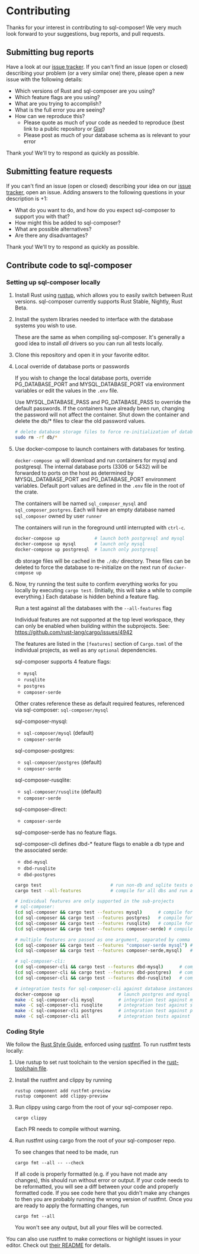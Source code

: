 # Contributing

Thanks for your interest in contributing to sql-composer! We very much look forward to
your suggestions, bug reports, and pull requests.

## Submitting bug reports

Have a look at our [issue tracker]. If you can't find an issue (open or closed)
describing your problem (or a very similar one) there, please open a new issue with
the following details:

- Which versions of Rust and sql-composer are you using?
- Which feature flags are you using?
- What are you trying to accomplish?
- What is the full error you are seeing?
- How can we reproduce this?
  - Please quote as much of your code as needed to reproduce (best link to a
    public repository or [Gist])
  - Please post as much of your database schema as is relevant to your error

[issue tracker]: https://github.com/soulstompp/sql-composer/issues
[Gist]: https://gist.github.com

Thank you! We'll try to respond as quickly as possible.


## Submitting feature requests

If you can't find an issue (open or closed) describing your idea on our [issue
tracker], open an issue. Adding answers to the following
questions in your description is +1:

- What do you want to do, and how do you expect sql-composer to support you with that?
- How might this be added to sql-composer?
- What are possible alternatives?
- Are there any disadvantages?

Thank you! We'll try to respond as quickly as possible.


## Contribute code to sql-composer

### Setting up sql-composer locally

1. Install Rust using [rustup], which allows you to easily switch between Rust
   versions. sql-composer currently supports Rust Stable, Nightly, Rust Beta.

2. Install the system libraries needed to interface with the database systems
   you wish to use.

   These are the same as when compiling sql-composer. It's generally a good idea
   to install _all_ drivers so you can run all tests locally.

3. Clone this repository and open it in your favorite editor.

4. Local override of database ports or passwords

   If you wish to change the local database ports, override PG_DATABASE_PORT
   and MYSQL_DATABASE_PORT via environment variables or edit the values in the
   `.env` file.

   Use MYSQL_DATABASE_PASS and PG_DATABASE_PASS to override the default
   passwords.  If the containers have already been run, changing the password
   will not affect the container.  Shut down the container and delete the 
   db/* files to clear the old password values.

   ```bash
   # delete database storage files to force re-initialization of database
   sudo rm -rf db/*
   ```
5. Use docker-compose to launch containers with databases for testing.

   `docker-compose up` will download and run containers for mysql and
   postgresql.  The internal database ports (3306 or 5432) will be
   forwarded to ports on the host as determined by MYSQL_DATABASE_PORT
   and PG_DATABASE_PORT environment variables.  Default port values are
   defined in the `.env` file in the root of the crate.

   The containers will be named `sql_composer_mysql` and `sql_composer_postgres`.
   Each will have an empty database named `sql_composer` owned by user `runner`

   The containers will run in the foreground until interrupted with `ctrl-c`.

   ```bash
   docker-compose up             # launch both postgresql and mysql
   docker-compose up mysql       # launch only mysql
   docker-compose up postgresql  # launch only postgresql
   ```

   db storage files will be cached in the `./db/` directory.  These files
   can be deleted to force the database to re-initialize on the next run of
   `docker-compose up`

6. Now, try running the test suite to confirm everything works for you locally
   by executing `cargo test`. (Initially, this will take a while to compile
   everything.)  Each database is hidden behind a feature flag.

   Run a test against all the databases with the `--all-features` flag

   Individual features are not supported at the top level workspace, they can
   only be enabled when building within the subprojects.
     See: https://github.com/rust-lang/cargo/issues/4942

   The features are listed in the `[features]` section of `Cargo.toml` of 
   the individual projects, as well as any `optional` dependencies.

   sql-composer supports 4 feature flags:
   * `mysql`
   * `rusqlite`
   * `postgres`
   * `composer-serde`

   Other crates reference these as default required features, referenced via sql-composer:
   `sql-composer/mysql`

   sql-composer-mysql:
   * `sql-composer/mysql` (default)
   * `composer-serde`

   sql-composer-postgres:
   * `sql-composer/postgres` (default)
   * `composer-serde`

   sql-composer-rusqlite:
   * `sql-composer/rusqlite` (default)
   * `composer-serde`

   sql-composer-direct:
   * `composer-serde`

   sql-composer-serde has no feature flags.

   sql-composer-cli defines dbd-* feature flags to enable a db type and the associated serde:
   * `dbd-mysql`
   * `dbd-rusqlite`
   * `dbd-postgres`


   ```bash
   cargo test                          # run non-db and sqlite tests only
   cargo test --all-features           # compile for all dbs and run all tests.

   # individual features are only supported in the sub-projects
   # sql-composer:
   (cd sql-composer && cargo test --features mysql)      # compile for mysql and run mysql tests.
   (cd sql-composer && cargo test --features postgres)   # compile for postgresql and run postgresql tests.
   (cd sql-composer && cargo test --features rusqlite)   # compile for rusqlite and run rusqlite tests.
   (cd sql-composer && cargo test --features composer-serde) # compile for serde and run serde tests.

   # multiple features are passed as one argument, separated by comma or spaces.  Use quotes if separating by spaces
   (cd sql-composer && cargo test --features "composer-serde mysql") # compile for serde and mysql
   (cd sql-composer && cargo test --features composer-serde,mysql)   # compile for serde and mysql

   # sql-composer-cli:
   (cd sql-composer-cli && cargo test --features dbd-mysql)      # compile for mysql and run mysql tests.
   (cd sql-composer-cli && cargo test --features dbd-postgres)   # compile for postgresql and run postgresql tests.
   (cd sql-composer-cli && cargo test --features dbd-rusqlite)   # compile for rusqlite and run rusqlite tests.

   # integration tests for sql-composer-cli against database instances
   docker-compose up                      # launch postgres and mysql databases configured by .env file
   make -C sql-composer-cli mysql         # integration test against mysql database
   make -C sql-composer-cli rusqlite      # integration test against sqlite database
   make -C sql-composer-cli postgres      # integration test against postgresql database
   make -C sql-composer-cli all           # integration tests against  sqli, mysql, and postgres database instances
   ```

[rustup]: https://rustup.rs/

### Coding Style

We follow the [Rust Style Guide](https://github.com/rust-dev-tools/fmt-rfcs/blob/master/guide/guide.md), enforced using [rustfmt](https://github.com/rust-lang/rustfmt).
To run rustfmt tests locally:

1. Use rustup to set rust toolchain to the version specified in the
   [rust-toolchain file](./rust-toolchain).

2. Install the rustfmt and clippy by running
   ```
   rustup component add rustfmt-preview
   rustup component add clippy-preview
   ```

3. Run clippy using cargo from the root of your sql-composer repo.
   ```
   cargo clippy
   ```
   Each PR needs to compile without warning.

4. Run rustfmt using cargo from the root of your sql-composer repo.

   To see changes that need to be made, run

   ```
   cargo fmt --all -- --check
   ```

   If all code is properly formatted (e.g. if you have not made any changes),
   this should run without error or output.
   If your code needs to be reformatted,
   you will see a diff between your code and properly formatted code.
   If you see code here that you didn't make any changes to
   then you are probably running the wrong version of rustfmt.
   Once you are ready to apply the formatting changes, run

   ```
   cargo fmt --all
   ```

   You won't see any output, but all your files will be corrected.

You can also use rustfmt to make corrections or highlight issues in your editor.
Check out [their README](https://github.com/rust-lang/rustfmt) for details.
